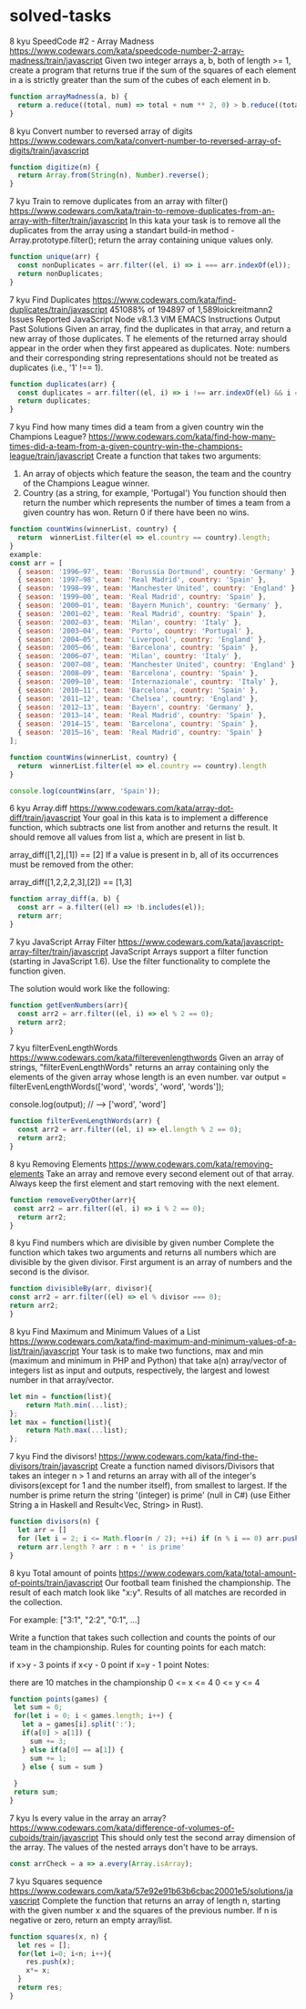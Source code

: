 # solved-tasks

8 kyu SpeedCode #2 - Array Madness
https://www.codewars.com/kata/speedcode-number-2-array-madness/train/javascript
Given two integer arrays a, b, both of length >= 1, create a program that returns true if the sum of the squares of each element 
in a is strictly greater than the sum of the cubes of each element in b.
```javascript
function arrayMadness(a, b) {
  return a.reduce((total, num) => total + num ** 2, 0) > b.reduce((total, num) => total + num ** 3, 0);
}
```
8 kyu Convert number to reversed array of digits
https://www.codewars.com/kata/convert-number-to-reversed-array-of-digits/train/javascript
```javascript
function digitize(n) {
  return Array.from(String(n), Number).reverse();
}
```

7 kyu Train to remove duplicates from an array with filter()
https://www.codewars.com/kata/train-to-remove-duplicates-from-an-array-with-filter/train/javascript
In this kata your task is to remove all the duplicates from the array using a standart build-in method - Array.prototype.filter(); 
return the array containing unique values only.
```javascript
function unique(arr) {
  const nonDuplicates = arr.filter((el, i) => i === arr.indexOf(el));
  return nonDuplicates;
}
```

7 kyu Find Duplicates
https://www.codewars.com/kata/find-duplicates/train/javascript
451088% of 194897 of 1,589loickreitmann2 Issues Reported
JavaScript
Node v8.1.3
VIM
EMACS
Instructions
Output
Past Solutions
Given an array, find the duplicates in that array, and return a new array of those duplicates. T
he elements of the returned array should appear in the order when they first appeared as duplicates.
Note: numbers and their corresponding string representations should not be treated as duplicates (i.e., '1' !== 1).
```javascript
function duplicates(arr) {
  const duplicates = arr.filter((el, i) => i !== arr.indexOf(el) && i === arr.lastIndexOf(el));
  return duplicates;
}
```
7 kyu Find how many times did a team from a given country win the Champions League?
https://www.codewars.com/kata/find-how-many-times-did-a-team-from-a-given-country-win-the-champions-league/train/javascript
Create a function that takes two arguments:
1) An array of objects which feature the season, the team and the country of the Champions League winner.
2) Country (as a string, for example, 'Portugal')
You function should then return the number which represents the number of times a team from a given country has won. 
Return 0 if there have been no wins.
```javascript
function countWins(winnerList, country) {
  return  winnerList.filter(el => el.country == country).length;
}
example:
const arr = [
  { season: '1996–97', team: 'Borussia Dortmund', country: 'Germany' },
  { season: '1997–98', team: 'Real Madrid', country: 'Spain' },
  { season: '1998–99', team: 'Manchester United', country: 'England' },
  { season: '1999–00', team: 'Real Madrid', country: 'Spain' },
  { season: '2000–01', team: 'Bayern Munich', country: 'Germany' },
  { season: '2001–02', team: 'Real Madrid', country: 'Spain' },
  { season: '2002–03', team: 'Milan', country: 'Italy' },
  { season: '2003–04', team: 'Porto', country: 'Portugal' },
  { season: '2004–05', team: 'Liverpool', country: 'England' },
  { season: '2005–06', team: 'Barcelona', country: 'Spain' },
  { season: '2006–07', team: 'Milan', country: 'Italy' },
  { season: '2007–08', team: 'Manchester United', country: 'England' },
  { season: '2008–09', team: 'Barcelona', country: 'Spain' },
  { season: '2009–10', team: 'Internazionale', country: 'Italy' },
  { season: '2010–11', team: 'Barcelona', country: 'Spain' },
  { season: '2011–12', team: 'Chelsea', country: 'England' },
  { season: '2012–13', team: 'Bayern', country: 'Germany' },
  { season: '2013–14', team: 'Real Madrid', country: 'Spain' },
  { season: '2014–15', team: 'Barcelona', country: 'Spain' },
  { season: '2015–16', team: 'Real Madrid', country: 'Spain' }
];

function countWins(winnerList, country) {
  return  winnerList.filter(el => el.country == country).length
}

console.log(countWins(arr, 'Spain'));


```
6 kyu Array.diff
https://www.codewars.com/kata/array-dot-diff/train/javascript
Your goal in this kata is to implement a difference function, which subtracts one list from another and returns the result.
It should remove all values from list a, which are present in list b.

array_diff([1,2],[1]) == [2]
If a value is present in b, all of its occurrences must be removed from the other:

array_diff([1,2,2,2,3],[2]) == [1,3]
```javascript
function array_diff(a, b) {
  const arr = a.filter((el) => !b.includes(el));
  return arr;
}
```
7 kyu JavaScript Array Filter
https://www.codewars.com/kata/javascript-array-filter/train/javascript
JavaScript Arrays support a filter function (starting in JavaScript 1.6). 
Use the filter functionality to complete the function given.

The solution would work like the following:
```javascript
function getEvenNumbers(arr){
  const arr2 = arr.filter((el, i) => el % 2 == 0);
  return arr2;
}
```

7 kyu filterEvenLengthWords
https://www.codewars.com/kata/filterevenlengthwords
Given an array of strings, "filterEvenLengthWords" returns an array containing only the elements of 
the given array whose length is an even number.
var output = filterEvenLengthWords(['word', 'words', 'word', 'words']);

console.log(output); // --> ['word', 'word']
```javascript
function filterEvenLengthWords(arr) {
  const arr2 = arr.filter((el, i) => el.length % 2 == 0);
  return arr2;
}
```
8 kyu Removing Elements
https://www.codewars.com/kata/removing-elements
Take an array and remove every second element out of that array. 
Always keep the first element and start removing with the next element.
```javascript
function removeEveryOther(arr){
 const arr2 = arr.filter((el, i) => i % 2 == 0);
  return arr2;
}
```
8 kyu Find numbers which are divisible by given number
Complete the function which takes two arguments and returns all numbers which are divisible by the given divisor. 
First argument is an array of numbers and the second is the divisor.
   ```javascript
function divisibleBy(arr, divisor){
  const arr2 = arr.filter((el) => el % divisor === 0);
  return arr2;
}
```
8 kyu Find Maximum and Minimum Values of a List
https://www.codewars.com/kata/find-maximum-and-minimum-values-of-a-list/train/javascript
Your task is to make two functions, max and min (maximum and minimum in PHP and Python) that take a(n) array/vector of integers list as input and outputs, 
respectively, the largest and lowest number in that array/vector.
```javascript
let min = function(list){
    return Math.min(...list);
};
let max = function(list){
    return Math.max(...list);
};
```

7 kyu Find the divisors!
https://www.codewars.com/kata/find-the-divisors/train/javascript
Create a function named divisors/Divisors that takes an integer n > 1 and 
returns an array with all of the integer's divisors(except for 1 and the number itself), from smallest to largest. 
If the number is prime return the string '(integer) is prime' (null in C#) (use Either String a in Haskell and Result<Vec<u32>, String> in Rust).

```javascript
function divisors(n) {
  let arr = []
  for (let i = 2; i <= Math.floor(n / 2); ++i) if (n % i == 0) arr.push(i);
  return arr.length ? arr : n + ' is prime'
}
```
8 kyu Total amount of points
https://www.codewars.com/kata/total-amount-of-points/train/javascript
Our football team finished the championship. 
The result of each match look like "x:y". Results of all matches are recorded in the collection.

For example: ["3:1", "2:2", "0:1", ...]

Write a function that takes such collection and counts the points of 
our team in the championship. Rules for counting points for each match:

if x>y - 3 points
if x<y - 0 point
if x=y - 1 point
Notes:

there are 10 matches in the championship
0 <= x <= 4
0 <= y <= 4
```javascript
function points(games) {
 let sum = 0;
 for(let i = 0; i < games.length; i++) {
   let a = games[i].split(':');
   if(a[0] > a[1]) {
     sum += 3;
   } else if(a[0] == a[1]) {
     sum += 1;
   } else { sum = sum } 
  
 }
 return sum;
}

```

7 kyu Is every value in the array an array?
https://www.codewars.com/kata/difference-of-volumes-of-cuboids/train/javascript
This should only test the second array dimension of the array. 
The values of the nested arrays don't have to be arrays.

```javascript
const arrCheck = a => a.every(Array.isArray);
```

7 kyu Squares sequence
https://www.codewars.com/kata/57e92e91b63b6cbac20001e5/solutions/javascript
Complete the function that returns an array of length n, 
starting with the given number x and the squares of the previous number. 
If n is negative or zero, return an empty array/list.

```javascript
function squares(x, n) {
  let res = [];
  for(let i=0; i<n; i++){
    res.push(x);
    x*= x;
  }
  return res;
}
```



